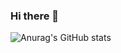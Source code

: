 ### Hi there 👋
![Anurag's GitHub stats](https://github-readme-stats.vercel.app/api?username=oah1021&show_icons=true&theme=radical&hide=stars$locale=cn)
<!--
**oah1021/oah1021** is a ✨ _special_ ✨ repository because its `README.md` (this file) appears on your GitHub profile.

Here are some ideas to get you started:

- 🔭 I’m currently working on ...
- 🌱 I’m currently learning ...
- 👯 I’m looking to collaborate on ...
- 🤔 I’m looking for help with ...
- 💬 Ask me about ...
- 📫 How to reach me: ...
- 😄 Pronouns: ...
- ⚡ Fun fact: ...
-->
